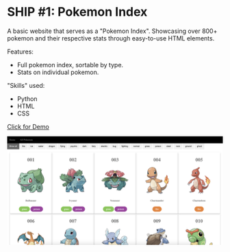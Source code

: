 # SHIP \#1: Pokemon Index

A basic website that serves as a "Pokemon Index". Showcasing over 800+ pokemon and their respective stats through easy-to-use HTML elements.

Features:
- Full pokemon index, sortable by type.
- Stats on individual pokemon.

"Skills" used:
- Python
- HTML
- CSS

[Click for Demo](https://incognitobot-official.github.io/pokemon_index/homepage.html)

![alt preview](https://github.com/incognitobot-official/pokemon-index/blob/main/preview.png?raw=true)
